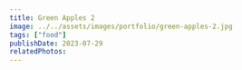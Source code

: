 ```yaml
---
title: Green Apples 2
image: ../../assets/images/portfolio/green-apples-2.jpg
tags: ["food"]
publishDate: 2023-07-29
relatedPhotos:
---
```

